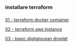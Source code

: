 ### installare terraform


###

[01 - terraform docker container](./01-learn-terraform-docker-container/)

[02 - terraform aws instance](./02_terraform-aws-instance/)

[03 - basic digitalocean droplet](./03_basic-digitalocean-droplet/)